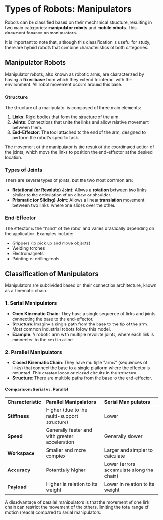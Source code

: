 # Types of Robots: Manipulators

Robots can be classified based on their mechanical structure, resulting in two main categories: **manipulator robots** and **mobile robots**. This document focuses on manipulators.

It is important to note that, although this classification is useful for study, there are hybrid robots that combine characteristics of both categories.

## Manipulator Robots

Manipulator robots, also known as robotic arms, are characterized by having a **fixed base** from which they extend to interact with the environment. All robot movement occurs around this base.

### Structure

The structure of a manipulator is composed of three main elements:

1.  **Links**: Rigid bodies that form the structure of the arm.
2.  **Joints**: Connections that unite the links and allow relative movement between them.
3.  **End-Effector**: The tool attached to the end of the arm, designed to perform the robot's specific task.

The movement of the manipulator is the result of the coordinated action of the joints, which move the links to position the end-effector at the desired location.

### Types of Joints

There are several types of joints, but the two most common are:

-   **Rotational (or Revolute) Joint**: Allows a **rotation** between two links, similar to the articulation of an elbow or shoulder.
-   **Prismatic (or Sliding) Joint**: Allows a linear **translation** movement between two links, where one slides over the other.

### End-Effector

The effector is the "hand" of the robot and varies drastically depending on the application. Examples include:

-   Grippers (to pick up and move objects)
-   Welding torches
-   Electromagnets
-   Painting or drilling tools

## Classification of Manipulators

Manipulators are subdivided based on their connection architecture, known as a kinematic chain.

### 1. Serial Manipulators

-   **Open Kinematic Chain**: They have a single sequence of links and joints connecting the base to the end-effector.
-   **Structure**: Imagine a single path from the base to the tip of the arm. Most common industrial robots follow this model.
-   **Example**: A robotic arm with multiple revolute joints, where each link is connected to the next in a line.

### 2. Parallel Manipulators

-   **Closed Kinematic Chain**: They have multiple "arms" (sequences of links) that connect the base to a single platform where the effector is mounted. This creates loops or closed circuits in the structure.
-   **Structure**: There are multiple paths from the base to the end-effector.

#### Comparison: Serial vs. Parallel

| Characteristic | Parallel Manipulators | Serial Manipulators |
| :--- | :--- | :--- |
| **Stiffness** | Higher (due to the multi-support structure) | Lower |
| **Speed** | Generally faster and with greater acceleration | Generally slower |
| **Workspace** | Smaller and more complex | Larger and simpler to calculate |
| **Accuracy** | Potentially higher | Lower (errors accumulate along the chain) |
| **Payload** | Higher in relation to its weight | Lower in relation to its weight |

A disadvantage of parallel manipulators is that the movement of one link chain can restrict the movement of the others, limiting the total range of motion (reach) compared to serial manipulators.
